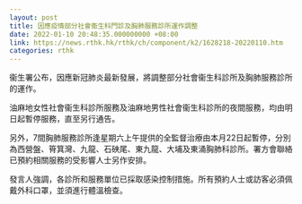 ```yaml
---
layout: post
title: 因應疫情部分社會衞生科門診及胸肺服務診所運作調整
date: 2022-01-10 20:48:35.000000000 +08:00
link: https://news.rthk.hk/rthk/ch/component/k2/1628218-20220110.htm
categories: rthk
---
```


衞生署公布，因應新冠肺炎最新發展，將調整部分社會衞生科診所及胸肺服務診所的運作。

油麻地女性社會衞生科診所服務及油麻地男性社會衞生科診所的夜間服務，均由明日起暫停服務，直至另行通告。

另外，7間胸肺服務診所逢星期六上午提供的全監督治療由本月22日起暫停，分別為西營盤、筲箕灣、九龍、石硤尾、東九龍、大埔及東涌胸肺科診所。署方會聯絡已預約相關服務的受影響人士另作安排。

發言人強調，各診所和服務單位已採取感染控制措施。所有預約人士或訪客必須佩戴外科口罩，並須進行體溫檢查。
